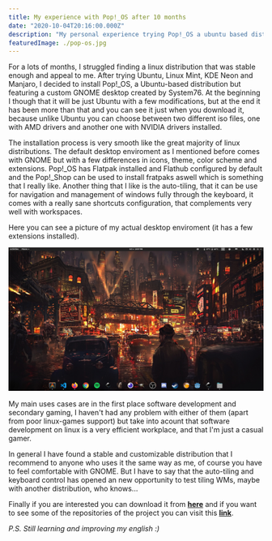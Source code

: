 ```yaml
---
title: My experience with Pop!_OS after 10 months
date: "2020-10-04T20:16:00.000Z"
description: "My personal experience trying Pop!_OS a ubuntu based distribution created by System76."
featuredImage: ./pop-os.jpg
---
```


For a lots of months, I struggled finding a linux distribution that was stable enough and appeal to me. After trying Ubuntu, Linux Mint, KDE Neon and Manjaro, I decided to install Pop!\_OS, a Ubuntu-based distribution but featuring a custom GNOME desktop created by System76.
At the beginning I though that it will be just Ubuntu with a few modifications, but at the end it has been more than that and you can see it just when you download it, because unlike Ubuntu you can choose between two different iso files, one with AMD drivers and another one with NVIDIA drivers installed.

The installation process is very smooth like the great majority of linux distributions. The default desktop enviroment as I mentioned before comes with GNOME but with a few differences in icons, theme, color scheme and extensions.
Pop!\_OS has Flatpak installed and Flathub configured by default and the Pop!\_Shop can be used to install fratpaks aswell which is something that I really like.
Another thing that I like is the auto-tiling, that it can be use for navigation and management of windows fully through the keyboard, it comes with a really sane shortcuts configuration, that complements very well with workspaces.

Here you can see a picture of my actual desktop enviroment (it has a few extensions installed).

![My desktop](my-desktop.png)

My main uses cases are in the first place software development and secondary gaming, I haven't had any problem with either of them (apart from poor linux-games support) but take into acount that software development on linux is a very efficient workplace,
and that I'm just a casual gamer.

In general I have found a stable and customizable distribution that I recommend to anyone who uses it the same way as me, of course you have to feel comfortable with GNOME. But I have to say that the auto-tiling and keyboard control has opened an new opportunity to test tiling WMs, maybe with another distribution, who knows...

Finally if you are interested you can download it from **[here](https://pop.system76.com/)** and if you want to see some of the repositories of the project you can visit this **[link](https://github.com/pop-os)**.

_P.S. Still learning and improving my english :)_
